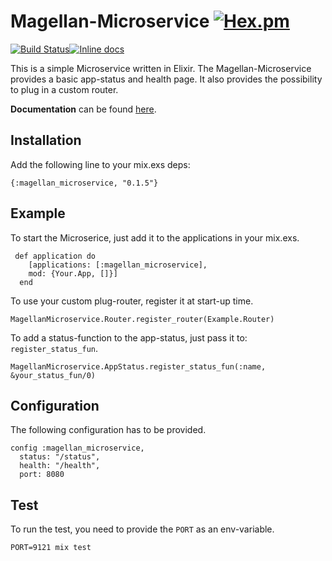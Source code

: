 # Magellan-Microservice [![Hex.pm](https://img.shields.io/badge/magellan--microservice-v0.1.5-orange.svg)](https://hex.pm/packages/magellan_microservice)

[![Build Status](https://travis-ci.org/fr3dch3n/magellan-microservice.svg?branch=master)](https://travis-ci.org/fr3dch3n/magellan-microservice)[![Inline docs](http://inch-ci.org/github/fr3dch3n/magellan-microservice.png)](http://inch-ci.org/github/fr3dch3n/magellan-microservice)


This is a simple Microservice written in Elixir.
The Magellan-Microservice provides a basic app-status and health page.
It also provides the possibility to plug in a custom router.

**Documentation** can be found [here](https://hexdocs.pm/magellan_microservice/api-reference.html).

## Installation

Add the following line to your mix.exs deps:
```
{:magellan_microservice, "0.1.5"}
```


## Example

To start the Microserice, just add it to the applications in your mix.exs.
```
 def application do
    [applications: [:magellan_microservice],
    mod: {Your.App, []}]
  end
```

To use your custom plug-router, register it at start-up time.
```
MagellanMicroservice.Router.register_router(Example.Router)
```

To add a status-function to the app-status, just pass it to: `register_status_fun`.
```
MagellanMicroservice.AppStatus.register_status_fun(:name, &your_status_fun/0)
```


## Configuration

The following configuration has to be provided.
```
config :magellan_microservice,
  status: "/status",
  health: "/health",
  port: 8080
```


## Test

To run the test, you need to provide the `PORT` as an env-variable.
```
PORT=9121 mix test
```